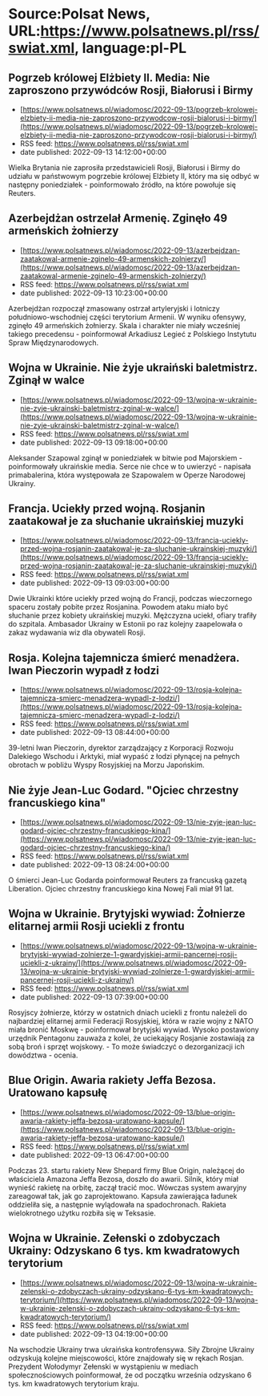 # Source:Polsat News, URL:https://www.polsatnews.pl/rss/swiat.xml, language:pl-PL

## Pogrzeb królowej Elżbiety II. Media: Nie zaproszono przywódców Rosji, Białorusi i Birmy
 - [https://www.polsatnews.pl/wiadomosc/2022-09-13/pogrzeb-krolowej-elzbiety-ii-media-nie-zaproszono-przywodcow-rosji-bialorusi-i-birmy/](https://www.polsatnews.pl/wiadomosc/2022-09-13/pogrzeb-krolowej-elzbiety-ii-media-nie-zaproszono-przywodcow-rosji-bialorusi-i-birmy/)
 - RSS feed: https://www.polsatnews.pl/rss/swiat.xml
 - date published: 2022-09-13 14:12:00+00:00

Wielka Brytania nie zaprosiła przedstawicieli Rosji, Białorusi i Birmy do udziału w państwowym pogrzebie królowej Elżbiety II, który ma się odbyć w następny poniedziałek - poinformowało źródło, na które powołuje się Reuters.

## Azerbejdżan ostrzelał Armenię. Zginęło 49 armeńskich żołnierzy
 - [https://www.polsatnews.pl/wiadomosc/2022-09-13/azerbejdzan-zaatakowal-armenie-zginelo-49-armenskich-zolnierzy/](https://www.polsatnews.pl/wiadomosc/2022-09-13/azerbejdzan-zaatakowal-armenie-zginelo-49-armenskich-zolnierzy/)
 - RSS feed: https://www.polsatnews.pl/rss/swiat.xml
 - date published: 2022-09-13 10:23:00+00:00

Azerbejdżan rozpoczął zmasowany ostrzał artyleryjski i lotniczy południowo-wschodniej części terytorium Armenii. W wyniku ofensywy, zginęło 49 armeńskich żołnierzy. Skala i charakter nie miały wcześniej takiego precedensu - poinformował Arkadiusz Legieć z Polskiego Instytutu Spraw Międzynarodowych.

## Wojna w Ukrainie. Nie żyje ukraiński baletmistrz. Zginął w walce
 - [https://www.polsatnews.pl/wiadomosc/2022-09-13/wojna-w-ukrainie-nie-zyje-ukrainski-baletmistrz-zginal-w-walce/](https://www.polsatnews.pl/wiadomosc/2022-09-13/wojna-w-ukrainie-nie-zyje-ukrainski-baletmistrz-zginal-w-walce/)
 - RSS feed: https://www.polsatnews.pl/rss/swiat.xml
 - date published: 2022-09-13 09:18:00+00:00

Aleksander Szapowal zginął w poniedziałek w bitwie pod Majorskiem - poinformowały ukraińskie media. Serce nie chce w to uwierzyć - napisała primabalerina, która występowała ze Szapowalem w Operze Narodowej Ukrainy.

## Francja. Uciekły przed wojną. Rosjanin zaatakował je za słuchanie ukraińskiej muzyki
 - [https://www.polsatnews.pl/wiadomosc/2022-09-13/francja-uciekly-przed-wojna-rosjanin-zaatakowal-je-za-sluchanie-ukrainskiej-muzyki/](https://www.polsatnews.pl/wiadomosc/2022-09-13/francja-uciekly-przed-wojna-rosjanin-zaatakowal-je-za-sluchanie-ukrainskiej-muzyki/)
 - RSS feed: https://www.polsatnews.pl/rss/swiat.xml
 - date published: 2022-09-13 09:03:00+00:00

Dwie Ukrainki które uciekły przed wojną do Francji, podczas wieczornego spaceru zostały pobite przez Rosjanina. Powodem ataku miało być słuchanie przez kobiety ukraińskiej muzyki. Mężczyzna uciekł, ofiary trafiły do szpitala. Ambasador Ukrainy w Estonii po raz kolejny zaapelowała o zakaz wydawania wiz dla obywateli Rosji.

## Rosja. Kolejna tajemnicza śmierć menadżera. Iwan Pieczorin wypadł z łodzi
 - [https://www.polsatnews.pl/wiadomosc/2022-09-13/rosja-kolejna-tajemnicza-smierc-menadzera-wypadl-z-lodzi/](https://www.polsatnews.pl/wiadomosc/2022-09-13/rosja-kolejna-tajemnicza-smierc-menadzera-wypadl-z-lodzi/)
 - RSS feed: https://www.polsatnews.pl/rss/swiat.xml
 - date published: 2022-09-13 08:44:00+00:00

39-letni Iwan Pieczorin, dyrektor zarządzający z Korporacji Rozwoju Dalekiego Wschodu i Arktyki, miał wypaść z łodzi płynącej na pełnych obrotach w pobliżu Wyspy Rosyjskiej na Morzu Japońskim.

## Nie żyje Jean-Luc Godard. "Ojciec chrzestny francuskiego kina"
 - [https://www.polsatnews.pl/wiadomosc/2022-09-13/nie-zyje-jean-luc-godard-ojciec-chrzestny-francuskiego-kina/](https://www.polsatnews.pl/wiadomosc/2022-09-13/nie-zyje-jean-luc-godard-ojciec-chrzestny-francuskiego-kina/)
 - RSS feed: https://www.polsatnews.pl/rss/swiat.xml
 - date published: 2022-09-13 08:24:00+00:00

O śmierci Jean-Luc Godarda poinformował Reuters za francuską gazetą Liberation. Ojciec chrzestny francuskiego kina Nowej Fali miał 91 lat.

## Wojna w Ukrainie. Brytyjski wywiad: Żołnierze elitarnej armii Rosji uciekli z frontu
 - [https://www.polsatnews.pl/wiadomosc/2022-09-13/wojna-w-ukrainie-brytyjski-wywiad-zolnierze-1-gwardyjskiej-armii-pancernej-rosji-uciekli-z-ukrainy/](https://www.polsatnews.pl/wiadomosc/2022-09-13/wojna-w-ukrainie-brytyjski-wywiad-zolnierze-1-gwardyjskiej-armii-pancernej-rosji-uciekli-z-ukrainy/)
 - RSS feed: https://www.polsatnews.pl/rss/swiat.xml
 - date published: 2022-09-13 07:39:00+00:00

Rosyjscy żołnierze, którzy w ostatnich dniach uciekli z frontu należeli do najbardziej elitarnej armii Federacji Rosyjskiej, która w razie wojny z NATO miała bronić Moskwę - poinformował brytyjski wywiad. Wysoko postawiony urzędnik Pentagonu zauważa z kolei, że uciekający Rosjanie zostawiają za sobą broń i sprzęt wojskowy. - To może świadczyć o dezorganizacji ich dowództwa - ocenia.

## Blue Origin. Awaria rakiety Jeffa Bezosa. Uratowano kapsułę
 - [https://www.polsatnews.pl/wiadomosc/2022-09-13/blue-origin-awaria-rakiety-jeffa-bezosa-uratowano-kapsule/](https://www.polsatnews.pl/wiadomosc/2022-09-13/blue-origin-awaria-rakiety-jeffa-bezosa-uratowano-kapsule/)
 - RSS feed: https://www.polsatnews.pl/rss/swiat.xml
 - date published: 2022-09-13 06:47:00+00:00

Podczas 23. startu rakiety New Shepard firmy Blue Origin, należącej do właściciela Amazona Jeffa Bezosa, doszło do awarii. Silnik, który miał wynieść rakietę na orbitę, zaczął tracić moc. Wówczas system awaryjny zareagował tak, jak go zaprojektowano. Kapsuła zawierająca ładunek oddzieliła się, a następnie wylądowała na spadochronach. Rakieta wielokrotnego użytku rozbiła się w Teksasie.

## Wojna w Ukrainie. Zełenski o zdobyczach Ukrainy: Odzyskano 6 tys. km kwadratowych terytorium
 - [https://www.polsatnews.pl/wiadomosc/2022-09-13/wojna-w-ukrainie-zelenski-o-zdobyczach-ukrainy-odzyskano-6-tys-km-kwadratowych-terytorium/](https://www.polsatnews.pl/wiadomosc/2022-09-13/wojna-w-ukrainie-zelenski-o-zdobyczach-ukrainy-odzyskano-6-tys-km-kwadratowych-terytorium/)
 - RSS feed: https://www.polsatnews.pl/rss/swiat.xml
 - date published: 2022-09-13 04:19:00+00:00

Na wschodzie Ukrainy trwa ukraińska kontrofensywa. Siły Zbrojne Ukrainy odzyskują kolejne miejscowości, które znajdowały się w rękach Rosjan. Prezydent Wołodymyr Zełenski w wystąpieniu w mediach społecznościowych poinformował, że od początku września odzyskano 6 tys. km kwadratowych terytorium kraju.

